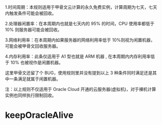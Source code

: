 1.时间周期：本规则适用于甲骨文云计算的永久免费实例，计算周期为七天，七天内触发条件可能会被回收。

2.处理器闲置率：在本周期内也就是七天内的 95% 的时间，CPU 使用率都低于 10% 则服务器可能会被回收。

3.网络利用率：在本周期内如果服务器的网络利用率低于 10%则视为闲置机器，可能会被甲骨文回收服务器。

4.内存利用率：此条仅适用于 A1 型也就是 ARM 机器 , 在本周期内内存利用率低于 10% 也被视作是闲置机器。

这里甲骨文还留了个 BUG，使用规则里并没有提到以上 3 种条件同时满足还是其中一条满足就属于闲置机器。

注：以上规则不仅适用于 Oracle Cloud 开通的云服务器(虚拟机)，对于裸机计算实例也同样执行限制回收。
# keepOracleAlive
